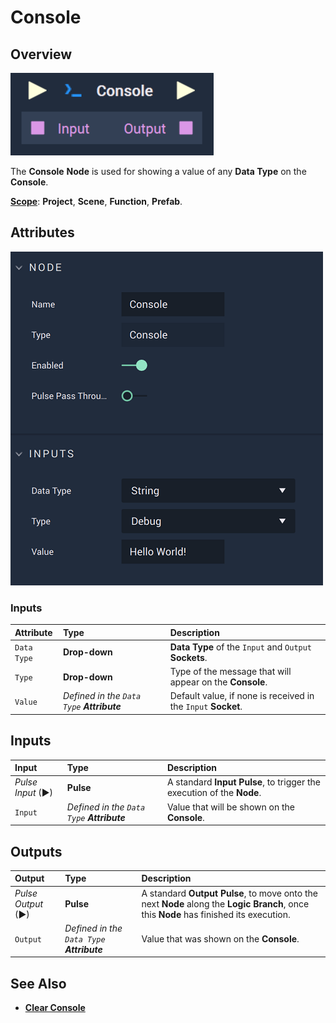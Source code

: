 # Console

## Overview

![The Console Node.](../../.gitbook/assets/consoleupdatedimage.png)

The **Console** **Node** is used for showing a value of any **Data Type** on the **Console**.

[**Scope**](../overview.md#scopes): **Project**, **Scene**, **Function**, **Prefab**.

## Attributes

![The Console Node Attributes.](../../.gitbook/assets/consoleattributes.png)

### Inputs

| Attribute | Type | Description |
| :--- | :--- | :--- |
| `Data Type` | **Drop-down** | **Data Type** of the `Input` and `Output` **Sockets**. |
| `Type` | **Drop-down** | Type of the message that will appear on the **Console**. |
| `Value` | _Defined in the `Data Type` **Attribute**_ | Default value, if none is received in the `Input` **Socket**. |

## Inputs

| Input | Type | Description |
| :--- | :--- | :--- |
| _Pulse Input_ \(►\) | **Pulse** | A standard **Input Pulse**, to trigger the execution of the **Node**. |
| `Input` | _Defined in the `Data Type` **Attribute**_ | Value that will be shown on the **Console**. |

## Outputs

| Output | Type | Description |
| :--- | :--- | :--- |
| _Pulse Output_ \(►\) | **Pulse** | A standard **Output Pulse**, to move onto the next **Node** along the **Logic Branch**, once this **Node** has finished its execution. |
| `Output` | _Defined in the `Data Type` **Attribute**_ | Value that was shown on the **Console**. |

## See Also

* [**Clear Console**](clear-console.md)

